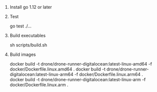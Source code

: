 1. Install go 1.12 or later
2. Test

    go test ./...

3. Build executables

    sh scripts/build.sh

4. Build images

    docker build -t drone/drone-runner-digitalocean:latest-linux-amd64 -f docker/Dockerfile.linux.amd64 .
    docker build -t drone/drone-runner-digitalocean:latest-linux-arm64 -f docker/Dockerfile.linux.arm64 .
    docker build -t drone/drone-runner-digitalocean:latest-linux-arm   -f docker/Dockerfile.linux.arm   .
